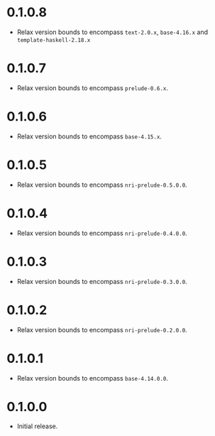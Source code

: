 # 0.1.0.8

- Relax version bounds to encompass `text-2.0.x`, `base-4.16.x` and `template-haskell-2.18.x`

# 0.1.0.7

- Relax version bounds to encompass `prelude-0.6.x`.

# 0.1.0.6

- Relax version bounds to encompass `base-4.15.x`.

# 0.1.0.5

- Relax version bounds to encompass `nri-prelude-0.5.0.0`.

# 0.1.0.4

- Relax version bounds to encompass `nri-prelude-0.4.0.0`.

# 0.1.0.3

- Relax version bounds to encompass `nri-prelude-0.3.0.0`.

# 0.1.0.2

- Relax version bounds to encompass `nri-prelude-0.2.0.0`.

# 0.1.0.1

- Relax version bounds to encompass `base-4.14.0.0`.

# 0.1.0.0

- Initial release.
